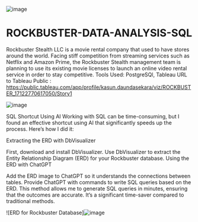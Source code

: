 ![image](https://github.com/user-attachments/assets/7ed24164-cb9c-42eb-beac-86c4f49e25d8)

# ROCKBUSTER-DATA-ANALYSIS-SQL
Rockbuster Stealth LLC is a movie rental company that used to have  stores around the world. Facing stiff competition from streaming  services such as Netflix and Amazon Prime, the Rockbuster Stealth  management team is planning to use its existing movie licenses to  launch an online video rental service in order to stay competitive.
Tools Used: PostgreSQl, Tableau
URL to Tableau Public : https://public.tableau.com/app/profile/kasun.daundasekara/viz/ROCKBUSTER_17122770617050/Story1

![image](https://github.com/user-attachments/assets/cb3b4aa4-a1c4-4dc3-9707-50e8890156a6)

SQL Shortcut Using AI
Working with SQL can be time-consuming, but I found an effective shortcut using AI that significantly speeds up the process. Here’s how I did it:

Extracting the ERD with DbVisualizer

First, download and install DbVisualizer.
Use DbVisualizer to extract the Entity Relationship Diagram (ERD) for your Rockbuster database.
Using the ERD with ChatGPT

Add the ERD image to ChatGPT so it understands the connections between tables.
Provide ChatGPT with commands to write SQL queries based on the ERD.
This method allows me to generate SQL queries in minutes, ensuring that the outcomes are accurate. It’s a significant time-saver compared to traditional methods.

![ERD for Rockbuster Database]![image](https://github.com/user-attachments/assets/270043d8-91f3-49df-8c96-5fb5c7b0cb6f)



